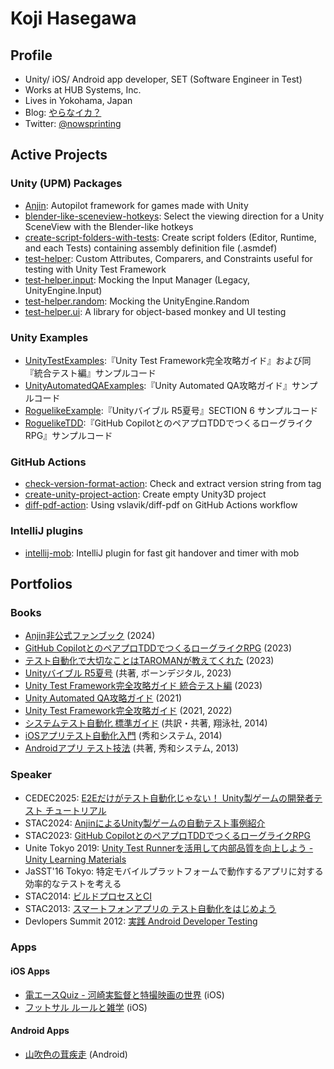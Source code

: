 # Koji Hasegawa



## Profile

- Unity/ iOS/ Android app developer, SET (Software Engineer in Test)
- Works at HUB Systems, Inc.
- Lives in Yokohama, Japan
- Blog: [やらなイカ？](https://www.nowsprinting.com/)
- Twitter: [@nowsprinting](https://twitter.com/nowsprinting)



## Active Projects

### Unity (UPM) Packages

- [Anjin](https://github.com/DeNA/Anjin): Autopilot framework for games made with Unity
- [blender-like-sceneview-hotkeys](https://github.com/nowsprinting/blender-like-sceneview-hotkeys): Select the viewing direction for a Unity SceneView with the Blender-like hotkeys
- [create-script-folders-with-tests](https://github.com/nowsprinting/create-script-folders-with-tests): Create script folders (Editor, Runtime, and each Tests) containing assembly definition file (.asmdef)
- [test-helper](https://github.com/nowsprinting/test-helper): Custom Attributes, Comparers, and Constraints useful for testing with Unity Test Framework
- [test-helper.input](https://github.com/nowsprinting/test-helper.input): Mocking the Input Manager (Legacy, UnityEngine.Input)
- [test-helper.random](https://github.com/nowsprinting/test-helper.random): Mocking the UnityEngine.Random
- [test-helper.ui](https://github.com/nowsprinting/test-helper.ui): A library for object-based monkey and UI testing


### Unity Examples

- [UnityTestExamples](https://github.com/nowsprinting/UnityTestExamples):『Unity Test Framework完全攻略ガイド』および同『統合テスト編』サンプルコード
- [UnityAutomatedQAExamples](https://github.com/nowsprinting/UnityAutomatedQAExamples):『Unity Automated QA攻略ガイド』サンプルコード
- [RoguelikeExample](https://github.com/nowsprinting/RoguelikeExample):『Unityバイブル R5夏号』SECTION 6 サンプルコード
- [RoguelikeTDD](https://github.com/nowsprinting/RoguelikeTDD):『GitHub CopilotとのペアプロTDDでつくるローグライクRPG』サンプルコード


### GitHub Actions

- [check-version-format-action](https://github.com/nowsprinting/check-version-format-action): Check and extract version string from tag
- [create-unity-project-action](https://github.com/nowsprinting/create-unity-project-action): Create empty Unity3D project
- [diff-pdf-action](https://github.com/nowsprinting/diff-pdf-action): Using vslavik/diff-pdf on GitHub Actions workflow


### IntelliJ plugins

- [intellij-mob](https://github.com/remotemobprogramming/intellij-mob): IntelliJ plugin for fast git handover and timer with mob



## Portfolios

### Books

- [Anjin非公式ファンブック](https://ikagoya.booth.pm/items/5967097) (2024)
- [GitHub CopilotとのペアプロTDDでつくるローグライクRPG](https://ikagoya.booth.pm/items/5372853) (2023)
- [テスト自動化で大切なことはTAROMANが教えてくれた](https://ikagoya.booth.pm/items/4981241) (2023)
- [Unityバイブル R5夏号](https://amzn.to/3rPYpmY) (共著, ボーンデジタル, 2023)
- [Unity Test Framework完全攻略ガイド 統合テスト編](https://ikagoya.booth.pm/items/4807367) (2023)
- [Unity Automated QA攻略ガイド](https://ikagoya.booth.pm/items/3534629) (2021)
- [Unity Test Framework完全攻略ガイド](https://ikagoya.booth.pm/items/3139036) (2021, 2022)
- [システムテスト自動化 標準ガイド](https://amzn.to/2XkTZlo) (共訳・共著, 翔泳社, 2014)
- [iOSアプリテスト自動化入門](https://amzn.to/2X8VUt2) (秀和システム, 2014)
- [Androidアプリ テスト技法](https://amzn.to/3bKFSeh) (共著, 秀和システム, 2013)


### Speaker

- CEDEC2025: [E2Eだけがテスト自動化じゃない！ Unity製ゲームの開発者テスト チュートリアル](https://docs.google.com/presentation/d/e/2PACX-1vR3rVOJQQVNHiBtpxoukxdqWXSp4RIqqGkA4LepXwRK4kEp9GUd-ycgdLvUhBCAR-0p6Yw5wWkp21Ea/pub?start=false&loop=false&delayms=3000)
- STAC2024: [AnjinによるUnity製ゲームの自動テスト事例紹介](https://docs.google.com/presentation/d/e/2PACX-1vQNIotSOgzM60aGMInfGSs-TtsiZX4TZhZfF9cl17Q_a0-EiUm06QW-rgRc4GULGcWWhRAya3KIDyvc/pub?start=false&loop=false&delayms=3000)
- STAC2023: [GitHub CopilotとのペアプロTDDでつくるローグライクRPG](https://docs.google.com/presentation/d/e/2PACX-1vSfUJYohfoC7xrDN8blp0V79JhgWhUAG1_XG7w8jgA62PesT7WAGcNfgKkalsCl_dHnOoARNzWY5TmL/pub?start=false&loop=false&delayms=3000)
- Unite Tokyo 2019: [Unity Test Runnerを活用して内部品質を向上しよう - Unity Learning Materials](https://learning.unity3d.jp/3300/)
- JaSST'16 Tokyo: 特定モバイルプラットフォームで動作するアプリに対する効率的なテストを考える
- STAC2014: [ビルドプロセスとCI](https://www.slideshare.net/nowsprinting/ci-stac2014)
- STAC2013: [スマートフォンアプリの テスト自動化をはじめよう](https://www.slideshare.net/nowsprinting/starcon2013-mobile-testautomationkeynote6)
- Devlopers Summit 2012: [実践 Android Developer Testing](https://www.slideshare.net/ussy/android-developertesting)


### Apps

#### iOS Apps

- [電エースQuiz - 河崎実監督と特撮映画の世界](https://apps.apple.com/jp/app/id528698814) (iOS)
- [フットサル ルールと雑学](https://apps.apple.com/jp/app/id512031516) (iOS)

#### Android Apps

- [山吹色の茸疾走](https://play.google.com/store/apps/details?id=com.nowsprinting.sunlightyellowmushroom) (Android)
